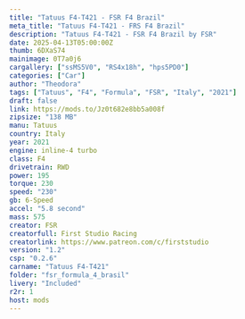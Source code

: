 ```yaml
---
title: "Tatuus F4-T421 - FSR F4 Brazil"
meta_title: "Tatuus F4-T421 - FRS F4 Brazil"
description: "Tatuus F4-T421 - FSR F4 Brazil by FSR"
date: 2025-04-13T05:00:00Z
thumb: 6DXaS74
mainimage: 0T7a0j6
cargallery: ["ssMS5V0", "RS4x18h", "hps5PD0"]
categories: ["Car"]
author: "Theodora"
tags: ["Tatuus", "F4", "Formula", "FSR", "Italy", "2021"]
draft: false
link: https://mods.to/Jz0t682e8bb5a008f
zipsize: "138 MB"
manu: Tatuus
country: Italy
year: 2021
engine: inline-4 turbo
class: F4
drivetrain: RWD
power: 195 
torque: 230
speed: "230"
gb: 6-Speed
accel: "5.8 second"
mass: 575
creator: FSR
creatorfull: First Studio Racing
creatorlink: https://www.patreon.com/c/firststudio
version: "1.2"
csp: "0.2.6"
carname: "Tatuus F4-T421"
folder: "fsr_formula_4_brasil"
livery: "Included"
r2r: 1
host: mods
---
```


